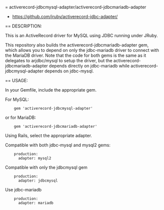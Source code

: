 = activerecord-jdbcmysql-adapter/activerecord-jdbcmariadb-adapter

* https://github.com/jruby/activerecord-jdbc-adapter/

== DESCRIPTION:

This is an ActiveRecord driver for MySQL using JDBC running under JRuby.

This repository also builds the activerecord-jdbcmariadb-adapter gem,
which allows you to depend on only the jdbc-mariadb driver to connect
with the MariaDB driver. Note that the code for both gems is the same
as it delegates to arjdbc/mysql to setup the driver, but the
activerecord-jdbcmariadb-adapter depends directly on jdbc-mariadb
while activerecord-jdbcmysql-adapter depends on jdbc-mysql.

== USAGE:

In your Gemfile, include the appropriate gem.

For MySQL:

        gem 'activerecord-jdbcmysql-adapter'

or for MariaDB:

        gem 'activerecord-jdbcmariadb-adapter'

Using Rails, select the appropriate adapter.

Compatible with both jdbc-mysql and mysql2 gems:

        production:
          adapter: mysql2

Compatible with only the jdbcmysql gem

        production:
          adapter: jdbcmysql

Use jdbc-mariadb

        production:
          adapter: mariadb

